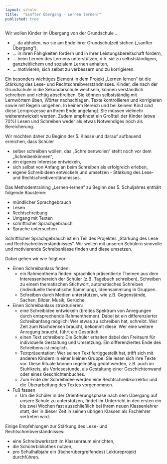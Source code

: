 ```yaml
---
layout: schule
title:  "Sanfter Übergang - Lernen lernen!"
published: true
---
```



Wir wollen Kinder im Übergang von der Grundschule ...

- ... da abholen, wo sie am Ende ihrer Grundschulzeit stehen („sanfter Übergang“),
- ... in ihren Fähigkeiten fördern und in ihrer Leistungsbereitschaft fordern,
- ... beim Lernen des Lernens unterstützen, d.h. sie zu selbstständigem, ganzheitlichem und sozialem Lernen anhalten,
- ... motivieren, sich selbst zu verbessern und zu korrigieren.

Ein besonders wichtiges Element in dem Projekt „Lernen lernen“ ist die Stärkung des Lese- und Rechtschreibverständnisses. Kinder, die nach der Grundschule in die Sekundarschule wechseln, können verständlich schreiben und richtig abschreiben. Sie können selbstständig mit Lernwörtern üben, Wörter nachschlagen, Texte kontrollieren und korrigieren sowie mit Regeln umgehen. In keinem Bereich und bei keinem Kind sind diese Lernprozesse an ihrem Ende angelangt. Sie müssen vielmehr weiterentwickelt werden. Zudem empfindet ein Großteil der Kinder (etwa 70%) Lesen und Schreiben weder als etwas Notwendiges noch als Bereicherung. 

Wir möchten daher zu Beginn der 5. Klasse und darauf aufbauend erreichen, dass Schüler

- selber schreiben wollen, das „Schreibenwollen“ steht noch vor dem „Schreibenkönnen“,
- ein eigenes Interesse entwickeln,
- sich selbst von Anfang an beim Schreiben als erfolgreich erleben,
- eigene Schreibideen entwickeln und umsetzen - Stärkung des Lese- und Rechtschreibverständnisses.

Das Methodentraining „Lernen-lernen“ zu Beginn des 5. Schuljahres enthält folgende Bausteine:

- mündlicher Sprachgebrauch
- Lesen
- Rechtschreibung
- Umgang mit Texten
- schriftlicher Sprachgebrauch
- Sprache untersuchen

Schriftlicher Sprachgebrauch ist ein Teil des Projektes „Stärkung des Lese und Rechtschreibverständnisses“. Wir wollen mit unseren Schülern sinnvolle und motivierende Schreibanlässe finden und diese umsetzen. 

Dabei gehen wir wie folgt vor:

- Einen Schreibanlass finden: 
  - ein Rahmenthema finden: sprachlich präsentierte Themen aus dem Interessenbereich der Schüler (z.B. Tagebuch schreiben), Schreiben zu einem thematischen Stichwort, automatisches Schreiben (individuelle thematische Sammlung), Ideensammlung in Gruppen.
  - Schreiben durch Medien unterstützen, wie z.B. Gegenstände, Sachen, Bilder, Musik, Gerüche.
- Einen Schreibanlass strukturieren: 
  - eine Schreibidee entwickeln (breites Spektrum von Anregungen durch entsprechende Rahmenthemen). Dabei ist ein differenzierter Schreibanfang möglich: Wer etwas zu schreiben hat, schreibt. Wer Zeit zum Nachdenken braucht, bekommt diese. Wer eine weitere Anregung braucht, führt ein Gespräch.
  - einen Text schreiben: Die Schüler erhalten dabei den Freiraum für individuelle Gestaltung und Umsetzung. Ein differenziertes Ende des Schreibens ist möglich.
  - Textpräsentation: Wer seinen Text fertiggestellt hat, trifft sich mit anderen Kindern in einer kleinen Gruppe. Sie lesen sich ihre Texte vor. Diese Rituale können regelmäßig geübt werden, z.B. auch im Stuhlkreis, als Vorlesestunde, als Gestaltung einer Geschichtenwand oder eines Geschichtenbuches.
  - Zum Ende der Schreibidee werden eine Rechtschreibkorrektur und die Überarbeitung des Textes vorgenommen.
- Fuß fassen 
  - Um die Schüler in der Orientierungsphase nach dem Übergang auf unsere Schule zu unterstützen, findet ihr Unterricht in den ersten ein bis zwei Wochen fast ausschließlich bei ihrem neuen Klassenlehrer statt, der in dieser Zeit in seinen übrigen Klassen als Fachlehrer vertreten wird. 

Einige Empfehlungen zur Stärkung des Lese- und Rechtschreibverständnisses:

- eine Schreibwerkstatt im Klassenraum einrichten,
- die Schülerbibliothek nutzen,
- pro Schulhalbjahr ein (fächerübergreifendes) Lektüreprojekt durchführen. 

